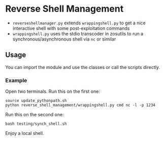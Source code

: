 # Reverse Shell Management

 * `reverseshellmanager.py` extends `wrappingshell.py` to get a nice interactive shell with some post-exploitation commands
 * `wrappingshell.py` uses the stdio transcoder in zosutils to run a synchronous/asynchronous shell via `nc` or similar

## Usage
You can import the module and use the classes or call the scripts directly.

### Example
Open two terminals. Run this on the first one:
```
source update_pythonpath.sh
python reverse_shell_management/wrappingshell.py cmd nc -l -p 1234
```

Run this on the second one:
```
bash testing/synch_shell.sh
```

Enjoy a local shell.

